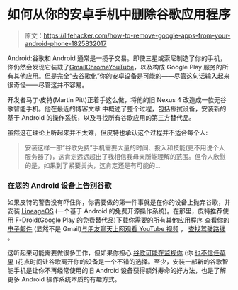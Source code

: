 # 如何从你的安卓手机中删除谷歌应用程序

> 原文：<https://lifehacker.com/how-to-remove-google-apps-from-your-android-phone-1825832017>

Android:谷歌和 Android 通常是一揽子交易。即使三星或索尼制造了你的手机，你仍然会发现它装载了[Gmail](https://lifehacker.com/these-are-the-coolest-new-features-in-gmails-redesign-1825211681?rev=1523552250665)[Chrome](https://lifehacker.com/lifehacker-pack-for-chrome-our-list-of-essential-chrom-880863393)[YouTube](https://lifehacker.com/avoid-unexpected-youtube-bing-watching-sessions-with-tu-1825275041)，以及构成 Google Play 服务的所有其他应用。但是完全“去谷歌化”你的安卓设备是可能的——尽管这句话输入起来很奇怪——尽管这并不容易。



开发者马丁·皮特(Martin Pitt)正着手这么做，将他的旧 Nexus 4 改造成一款无谷歌智能手机。他在最近的博客文章 中概述了整个过程，包括擦拭设备，安装新的基于 Android 的操作系统，以及寻找所有谷歌应用的第三方替代品。

虽然这在理论上听起来并不太难，但皮特也承认这个过程并不适合每个人:

> 安装这样一部“谷歌免费”手机需要大量的时间、投入和技能(更不用说个人服务器了)，这肯定远远超出了我相信我母亲所能理解的范围。但令人欣慰的是，如果到了紧要关头，这肯定还是有可能的...

### 在您的 Android 设备上告别谷歌

如果皮特的警告没有吓住你，你需要做的第一件事就是在你的设备上抛弃谷歌，并安装 [LineageOS](https://lifehacker.com/cyanogenmod-is-dead-and-its-successor-is-lineage-os-1790554964#_ga=2.77128341.1605580076.1525700310-396842925.1520800403) (一个基于 Android 的免费开源操作系统)。在那里，皮特推荐使用 F-Droid(Google Play 的免费替代品)下载你需要的所有其他应用程序 [查看你的电子邮件](https://f-droid.org/en/packages/com.fsck.k9/) (显然不是 Gmail)[与朋友聊天](https://f-droid.org/en/packages/org.telegram.messenger/)[上网](https://f-droid.org/en/packages/org.mozilla.fennec_fdroid/)[观看 YouTube 视频](https://lifehacker.com/watch-youtube-videos-without-ads-for-free-with-this-and-1824262552#_ga=2.18032441.1605580076.1525700310-396842925.1520800403) ， [查找驾驶路线](https://f-droid.org/en/packages/net.osmand.plus/) 。

这听起来可能需要做很多工作，但如果你担心 [谷歌可能在监视你](https://lifehacker.com/google-knows-even-more-about-you-than-facebook-1825508058) (你 [也不信任苹果](https://lifehacker.com/how-to-ditch-apple-completely-1821082984) )花点时间让谷歌离开你的设备是一个不错的选择。至少，安装一部新的谷歌智能手机是让你不再经常使用的旧 Android 设备获得额外寿命的好方法，也是了解更多 Android 操作系统本质的有趣方式。
